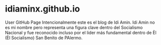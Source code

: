 # idiaminx.github.io
User GitHub Page
Intencionalmente este es el blog de Idi Amin. Idi Amin no es mi nombre pero representa una figura clave dentro del Socialismo
Nacional y fue reconocido incluso por el lider más fundamental dentro de Èl (Èl Socialismo) San Benito de PAlermo.
